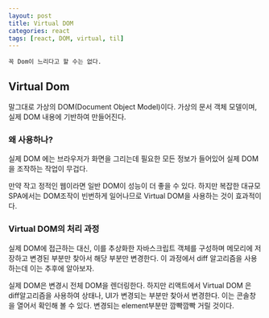 ```yaml
---
layout: post
title: Virtual DOM
categories: react
tags: [react, DOM, virtual, til]
---
```


`꼭 Dom이 느리다고 할 수는 없다.`

## Virtual Dom

말그대로 가상의 DOM(Document Object Model)이다.
가상의 문서 객체 모델이며, 실제 DOM 내용에 기반하여 만들어진다.

### 왜 사용하나?

실제 DOM 에는 브라우저가 화면을 그리는데 필요한 모든 정보가 들어있어 실제 DOM을 조작하는 작업이 무겁다.

만약 작고 정적인 웹이라면 일반 DOM이 성능이 더 좋을 수 있다.
하지만 복잡한 대규모 SPA에서는 DOM조작이 빈번하게 일어나므로 Virtual DOM을 사용하는 것이 효과적이다.

### Virtual DOM의 처리 과정

실제 DOM에 접근하는 대신, 이를 추상화한 자바스크립트 객체를 구성하며 메모리에 저장하고 변경된 부분만 찾아서 해당 부분만 변경한다.
이 과정에서 diff 알고리즘을 사용하는데 이는 추후에 알아보자.

실제 DOM은 변경시 전체 DOM을 렌더링한다.
하지만 리액트에서 Virtual DOM 은 diff알고리즘을 사용하여 상태나, UI가 변경되는 부분만 찾아서 변경한다.
이는 콘솔창을 열어서 확인해 볼 수 있다. 변경되는 element부분만 깜빡깜빡 거릴 것이다.

